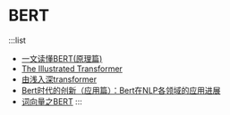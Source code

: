 # BERT

:::list

- [一文读懂BERT(原理篇)](https://arxiv.org/pdf/1810.04805v2.pdf)
- [The Illustrated Transformer](https://jalammar.github.io/illustrated-transformer/)
- [由浅入深transformer](https://zhuanlan.zhihu.com/p/303080210)
- [Bert时代的创新（应用篇）：Bert在NLP各领域的应用进展](https://zhuanlan.zhihu.com/p/68446772)
- [词向量之BERT](https://zhuanlan.zhihu.com/p/48612853)
:::
